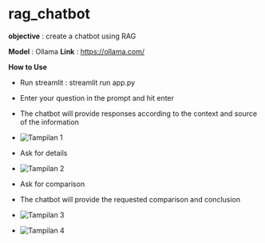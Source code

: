 # rag_chatbot

**objective** : create a chatbot using RAG

**Model** : Ollama
**Link** : https://ollama.com/

**How to Use**
 - Run streamlit : streamlit run app.py
 - Enter your question in the prompt and hit enter
 - The chatbot will provide responses according to the context and source of the information
 - ![Tampilan 1](src/image/1.jpg)

 - Ask for details
 - ![Tampilan 2](src/image/2.jpg)

 - Ask for comparison
 - The chatbot will provide the requested comparison and conclusion
 - ![Tampilan 3](src/image/3.jpg)
 - ![Tampilan 4](src/image/3_1.jpg)